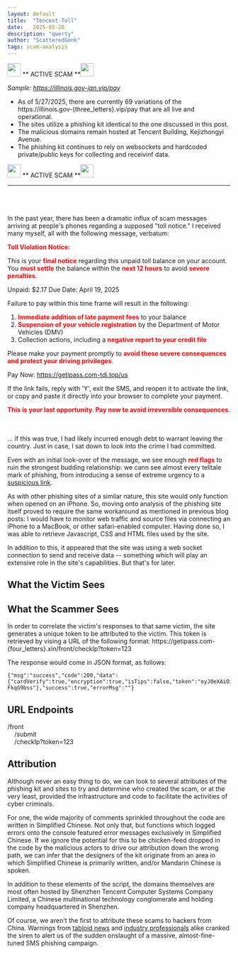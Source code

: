 ```yaml
---
layout: default
title:  "Tencent-Toll"
date:   2025-05-26
description: "qwerty"
author: "ScatteredGonk"
tags: scam-analysis
---
```


<img src="/assets/nail_bite.ico" width="30" height="30"> **  ACTIVE SCAM  **<img src="/assets/nail_bite.ico" width="30" height="30">

*Sample: https://illinois.gov-jan.vip/pay*
* As of 5/27/2025, there are currently 69 variations of the https://illinois.gov-{three_letters}.vip/pay that are all live and operational. 
* The sites utilize a phishing kit identical to the one discussed in this post.
* The malicious domains remain hosted at Tencent Building, Kejizhongyi Avenue. 
* The phishing kit continues to rely on websockets and hardcoded private/public keys for collecting and receivinf data.

<img src="/assets/nail_bite.ico" width="30" height="30"> **  ACTIVE SCAM  **<img src="/assets/nail_bite.ico" width="30" height="30">
<hr />
<br>
<br>
<br>
In the past year, there has been a dramatic influx of scam messages arriving at people's phones regarding a supposed "toll notice." I received many myself, all with the following message, verbatum:

<span style="color:red">**Toll Violation Notice:**</span>

This is your <span style="color:red">**final notice**</span> regarding this unpaid toll balance on your account. You <span style="color:red">**must settle**</span> the balance within the <span style="color:red">**next 12 hours**</span> to avoid <span style="color:red">**severe penalties**</span>.

Unpaid: $2.17
Due Date: April 19, 2025

Failure to pay within this time frame will result in the following:

1. <span style="color:red">**Immediate addition of late payment fees**</span> to your balance
2. <span style="color:red">**Suspension of your vehicle registration**</span> by the Department of Motor Vehicles (DMV)
3. Collection actions, including a <span style="color:red">**negative report to your credit file**</span>

Please make your payment promptly to <span style="color:red">**avoid these severe consequences and protect your driving privileges**</span>.

Pay Now:
<ins>https://getipass.com-tdi.top/us</ins>

If the link fails, reply with 'Y', exit the SMS, and reopen it to activate the link, or copy and paste it directly into your browser to complete your payment.

<span style="color:red">**This is your last opportunity. Pay now to avoid irreversible consequences**</span>.

<br>
<br>
... if this was true, I had likely incurred enough debt to warrant leaving the country. Just in case, I sat down to look into the crime I had committed. 

Even with an initial look-over of the message, we see enough <span style="color:red">**red flags**</span> to ruin the strongest budding relationship: we cann see almost every telltale mark of phishing, from introducing a sense of extreme urgency to a <ins>suspicious link</ins>. 

As with other phishing sites of a similar nature, this site would only function when opened on an iPhone. So, moving onto analysis of the phishing site itself proved to require the same workaround as mentioned in previous blog posts: I would have to monitor web traffic and source files via connecting an iPhone to a MacBook, or other safari-enabled computer. Having done so, I was able to retrieve Javascript, CSS and HTML files used by the site.

In addition to this, it appeared that the site was using a web socket connection to send and receive data -- something which will play an extensive role in the site's capabilities. But that's for later.

<h2> What the Victim Sees </h2>

<h2> What the Scammer Sees </h2>

In order to correlate the victim's responses to that same victim, the site generates a unique token to be attributed to the victim. This token is retrieved by vising a URL of the following format:
    https://getipass.com-{four_letters}.xin/front/checkIp?token=123

The response would come in JSON format, as follows:

    {"msg":"success","code":200,"data":{"cardVerify":true,"encryption":true,"isTips":false,"token":"eyJ0eXAiOiJKV1QiLCJhbGciOiJIUzI1NiJ9.eyJpZCI6ODg4MX0._WNVDPP90r8RjVGPlGil5FJUD9kBJXFNji-FkqG9bss"},"success":true,"errorMsg":""}


<h2> URL Endpoints </h2>

/front  
&nbsp;&nbsp;&nbsp;&nbsp;/submit  
&nbsp;&nbsp;&nbsp;&nbsp;/checkIp?token=123  

<h2> Attribution </h2>

Although never an easy thing to do, we can look to several attributes of the phishing kit and sites to try and determine who created the scam, or at the very least, provided the infrastructure and code to facilitate the activities of cyber criminals.

For one, the wide majority of comments sprinkled throughout the code are written in Simplified Chinese. Not only that, but functions which logged errors onto the console featured error messages exclusively in Simplified Chinese. If we ignore the potential for this to be chicken-feed dropped in the code by the malicious actors to drive our attribution down the wrong path, we can infer that the designers of the kit originate from an area in which Simplified Chinese is primarily written, and/or Mandarin Chinese is spoken.

In addition to these elements of the script, the domains themselves are most often hosted by Shenzhen Tencent Computer Systems Company Limited, a Chinese multinational technology conglomerate and holding company headquartered in Shenzhen. 

Of course, we aren't the first to attribute these scams to hackers from China. Warnings from [tabloid news](https://nypost.com/2025/01/28/tech/fake-toll-road-texts-sweep-america-as-chinese-scammers-target-us-drivers/) and [industry professionals](https://krebsonsecurity.com/2025/01/chinese-innovations-spawn-wave-of-toll-phishing-via-sms/) alike cranked the siren to alert us of the sudden onslaught of a massive, almost-fine-tuned SMS phishing campaign. 